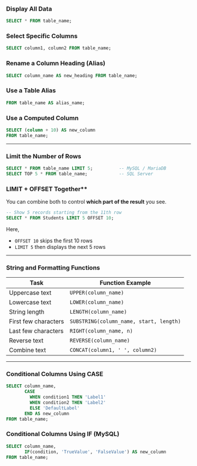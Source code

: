 ### Display All Data

```sql
SELECT * FROM table_name;
```

### Select Specific Columns

```sql
SELECT column1, column2 FROM table_name;
```

### Rename a Column Heading (Alias)

```sql
SELECT column_name AS new_heading FROM table_name;
```

### Use a Table Alias

```sql
FROM table_name AS alias_name;
```

### Use a Computed Column

```sql
SELECT (column + 10) AS new_column
FROM table_name;
```
---

### Limit the Number of Rows

```sql
SELECT * FROM table_name LIMIT 5;          -- MySQL / MariaDB
SELECT TOP 5 * FROM table_name;            -- SQL Server
```

### LIMIT + OFFSET Together**

You can combine both to control **which part of the result** you see.

```sql
-- Show 5 records starting from the 11th row
SELECT * FROM Students LIMIT 5 OFFSET 10;
```

Here,

* `OFFSET 10` skips the first 10 rows
* `LIMIT 5` then displays the next 5 rows

---

### String and Formatting Functions

| Task                 | Function Example                        |
| -------------------- | --------------------------------------- |
| Uppercase text       | `UPPER(column_name)`                    |
| Lowercase text       | `LOWER(column_name)`                    |
| String length        | `LENGTH(column_name)`                   |
| First few characters | `SUBSTRING(column_name, start, length)` |
| Last few characters  | `RIGHT(column_name, n)`                 |
| Reverse text         | `REVERSE(column_name)`                  |
| Combine text         | `CONCAT(column1, ' ', column2)`         |

---

### Conditional Columns Using CASE

```sql
SELECT column_name,
       CASE
         WHEN condition1 THEN 'Label1'
         WHEN condition2 THEN 'Label2'
         ELSE 'DefaultLabel'
       END AS new_column
FROM table_name;
```

### Conditional Columns Using IF (MySQL)

```sql
SELECT column_name,
       IF(condition, 'TrueValue', 'FalseValue') AS new_column
FROM table_name;
```